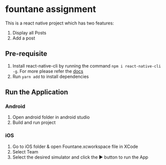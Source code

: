 # fountane assignment

This is a react native project which has two features:
1. Display all Posts
2. Add a post

## Pre-requisite

1. Install react-native-cli by running the command `npm i react-native-cli -g`. For more please refer the [docs](https://reactnative.dev/docs/environment-setup)
2. Run `yarn add` to install dependencies

## Run the Application

### Android

1. Open android folder in android studio
2. Build and run project

### iOS

1. Go to iOS folder & open Fountane.xcworkspace file in XCode
2. Select Team
3. Select the desired simulator and click the ▶️ button to run the App